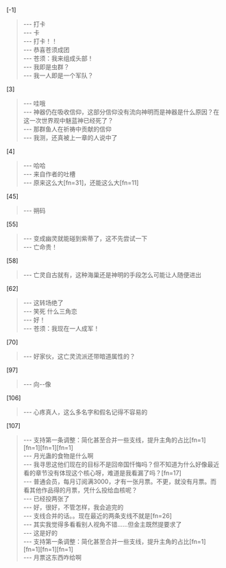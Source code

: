 
[-1] 
>--- 打卡<br>
>--- 卡<br>
>--- 打卡！！<br>
>--- 恭喜苍须成团<br>
>--- 苍须：我来组成头部！<br>
>--- 我即是虫群？<br>
>--- 我一人即是一个军队？<br>

[3] 
>--- 哇哦<br>
>--- 神器仍在吸收信仰，这部分信仰没有流向神明而是神器是什么原因？在这一次世界观中魅蓝神已经死了？<br>
>--- 那群鱼人在祈祷中贡献的信仰<br>
>--- 我测，还真被上一章的人说中了<br>

[4] 
>--- 哈哈<br>
>--- 来自作者的吐槽<br>
>--- 原来这么大[fn=31]，还能这么大[fn=11]<br>

[45] 
>--- 朔码<br>

[55] 
>--- 变成幽灵就能碰到紫蒂了，这不先尝试一下<br>
>--- 亡命贵！<br>

[58] 
>--- 亡灵自古就有，这种海巢还是神明的手段怎么可能让人随便进出<br>

[62] 
>--- 这转场绝了<br>
>--- 笑死 什么三角恋<br>
>--- 好！<br>
>--- 苍须：我现在一人成军！<br>

[70] 
>--- 好家伙，这亡灵流派还带暗道属性的？<br>

[97] 
>--- 向--像<br>

[106] 
>--- 心疼真人，这么多名字和假名记得不容易的<br>

[107] 
>--- 支持第一条调整：简化甚至合并一些支线，提升主角的占比[fn=1][fn=1][fn=1][fn=1]<br>
>--- 月光蛊的食物是什么啊<br>
>--- 我寻思这他们现在的目标不是回帝国忏悔吗？但不知道为什么好像最近看的章节没有体现这个核心呀，难道是我看漏了吗？[fn=17]<br>
>--- 普通会员，每月订阅满3000，才有一张月票。不更，就没有月票。而看其他作品得的月票，凭什么投给血核呢？<br>
>--- 已经投两张了<br>
>--- 好，很好，不管怎样，我会追完的<br>
>--- 支线合并的话。。现在最近的两条支线不就是[fn=26]<br>
>--- 其实我觉得多看看别人视角不错……但金主既然提要求了<br>
>--- 这是好的<br>
>--- 支持第一条调整：简化甚至合并一些支线，提升主角的占比[fn=1][fn=1][fn=1][fn=1]<br>
>--- 月票这东西咋给啊<br>
